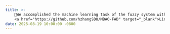 ```yaml
---
title: >-
    👏We accomplished the machine learning task of the fuzzy system without using the backpropagation algorithm. Our algorithm leads the world's most advanced algorithms by 40% in terms of computational efficiency!
    <a href="https://github.com/hzhangSDU/MBAO-FAD" target="_blank">Link <i class="fas fa-angle-double-right"></i></a>
date: 2025-08-19 10:00:00 -0800
---
```

